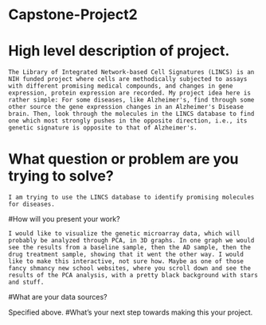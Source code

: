 # Capstone-Project2
# High level description of project.

    The Library of Integrated Network-based Cell Signatures (LINCS) is an NIH funded project where cells are methodically subjected to assays with different promising medical compounds, and changes in gene expression, protein expression are recorded. My project idea here is rather simple: For some diseases, like Alzheimer's, find through some other source the gene expression changes in an Alzheimer's Disease brain. Then, look through the molecules in the LINCS database to find one which most strongly pushes in the opposite direction, i.e., its genetic signature is opposite to that of Alzheimer's.

# What question or problem are you trying to solve?
    I am trying to use the LINCS database to identify promising molecules for diseases.
#How will you present your work?

    I would like to visualize the genetic microarray data, which will probably be analyzed through PCA, in 3D graphs. In one graph we would see the results from a baseline sample, then the AD sample, then the drug treatment sample, showing that it went the other way. I would like to make this interactive, not sure how. Maybe as one of those fancy shmancy new school websites, where you scroll down and see the results of the PCA analysis, with a pretty black background with stars and stuff.
#What are your data sources?

Specified above. 
#What’s your next step towards making this your project.